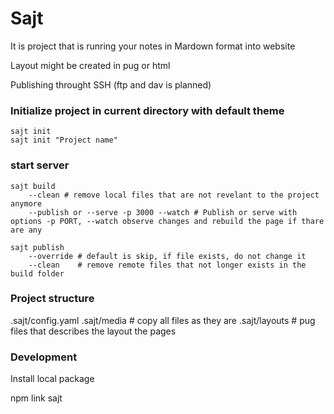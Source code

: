 # Sajt

It is project that is runring your notes in Mardown format into website

Layout might be created in pug or html 

Publishing throught SSH (ftp and dav is planned)

### Initialize project in current directory with default theme

    sajt init
    sajt init "Project name"

### start server

    sajt build 
        --clean # remove local files that are not revelant to the project anymore
        --publish or --serve -p 3000 --watch # Publish or serve with options -p PORT, --watch observe changes and rebuild the page if thare are any  

    sajt publish 
        --override # default is skip, if file exists, do not change it
        --clean    # remove remote files that not longer exists in the build folder

### Project structure 

.sajt/config.yaml
.sajt/media  # copy all files as they are
.sajt/layouts # pug files that describes the layout the pages


### Development 

Install local package

npm link sajt